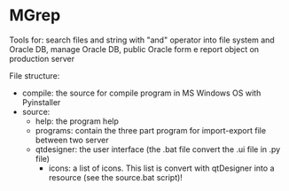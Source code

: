# MGrep
Tools for: search files and string with "and" operator into file system and Oracle DB, manage Oracle DB, public Oracle form e report object on production server

File structure:
- compile: the source for compile program in MS Windows OS with Pyinstaller
- source:
	- help: the program help
	- programs: contain the three part program for import-export file between two server
	- qtdesigner: the user interface (the .bat file convert the .ui file in .py file)
		- icons: a list of icons. This list is convert with qtDesigner into a resource (see the source.bat script)!		
		
